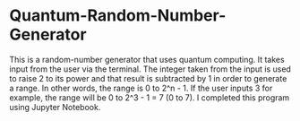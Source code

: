 # Quantum-Random-Number-Generator
This is a random-number generator that uses quantum computing. 
It takes input from the user via the terminal. The integer taken from the input is used to raise 2 to its power and that result is subtracted by 1 in order to generate a range. In other words, the range is 0 to 2^n - 1. If the user inputs 3 for example, the range will be 0 to 2^3 - 1 = 7 (0 to 7).
I completed this program using Jupyter Notebook. 
